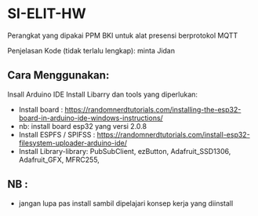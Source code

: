 ﻿# SI-ELIT-HW
 Perangkat yang dipakai PPM BKI untuk alat presensi berprotokol MQTT

 Penjelasan Kode (tidak terlalu lengkap): minta Jidan

 ## Cara Menggunakan:
 Insall Arduino IDE
 Install Libarry dan tools yang diperlukan:
 - Install board : https://randomnerdtutorials.com/installing-the-esp32-board-in-arduino-ide-windows-instructions/
 - nb: install board esp32 yang versi 2.0.8  
 - Install ESPFS / SPIFSS : https://randomnerdtutorials.com/install-esp32-filesystem-uploader-arduino-ide/
 - Install Library-library: PubSubClient, ezButton, Adafruit_SSD1306, Adafruit_GFX,  MFRC255,



## NB : 
 - jangan lupa pas install sambil dipelajari konsep kerja yang diinstall
